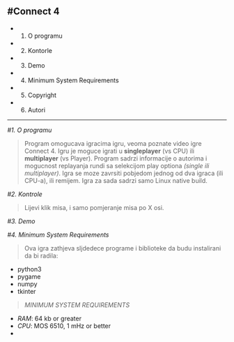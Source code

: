 **#Connect 4**
--------------
- 1. O programu
- 2. Kontorle
- 3. Demo
- 4. Minimum System Requirements
- 5. Copyright
- 6. Autori
--------------
*#1. O programu*
>Program omogucava igracima igru, veoma poznate video igre Connect 4. Igru je moguce igrati u **singleplayer** (vs CPU)  ili **multiplayer** (vs Player). Program sadrzi informacije o autorima i mogucnost replayanja rundi sa selekcijom play optiona *(single ili multiplayer)*. Igra se moze zavrsiti pobjedom jednog od dva igraca (ili CPU-a), ili remijem.
Igra za sada sadrzi samo Linux native build.

*#2. Kontrole*
>Lijevi klik misa, i samo pomjeranje misa po X osi.

*#3. Demo*

*#4. Minimum System Requirements*
>Ova igra zathjeva sljdedece programe i biblioteke da budu instalirani da bi radila:
- python3
- pygame
- numpy
- tkinter

>*MINIMUM SYSTEM REQUIREMENTS*
- *RAM*: 64 kb or greater
- *CPU*: MOS 6510, 1 mHz or better
-





